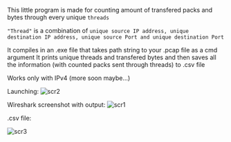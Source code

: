 This little program is made for counting amount of transfered packs and bytes through every unique `threads`

`"Thread"` is a combination of `unique source IP address, unique destination IP address, unique source Port and unique destination Port`

It compiles in an .exe file that takes path string to your .pcap file as a cmd argument
It prints unique threads and transfered bytes and then saves all the information (with counted packs sent through threads) to .csv file 

Works only with IPv4 (more soon maybe...)

Launching:
![scr2](https://github.com/QuiteHorn/Pcap-IPv4-Reader/assets/63408009/8461b643-c3c3-491c-8413-43a6c8dd4e64)

Wireshark screenshot with output:
![scr1](https://github.com/QuiteHorn/Pcap-IPv4-Reader/assets/63408009/4660dff3-a970-438d-95c0-dcb5a35db8a6)

.csv file:

![scr3](https://github.com/QuiteHorn/Pcap-IPv4-Reader/assets/63408009/f9a6ce94-79fa-4516-88d9-adae068c4981)
